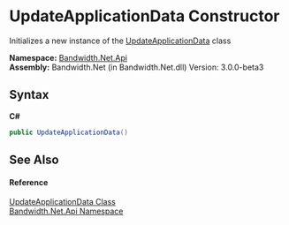 ﻿# UpdateApplicationData Constructor 
 

Initializes a new instance of the <a href ="T_Bandwidth_Net_Api_UpdateApplicationData.md">UpdateApplicationData</a> class

**Namespace:**&nbsp;<a href ="N_Bandwidth_Net_Api.md">Bandwidth.Net.Api</a><br />**Assembly:**&nbsp;Bandwidth.Net (in Bandwidth.Net.dll) Version: 3.0.0-beta3

## Syntax

**C#**<br />
``` C#
public UpdateApplicationData()
```


## See Also


#### Reference
<a href ="T_Bandwidth_Net_Api_UpdateApplicationData.md">UpdateApplicationData Class</a><br /><a href ="N_Bandwidth_Net_Api.md">Bandwidth.Net.Api Namespace</a><br />